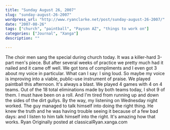 ```yaml
---
title: "Sunday August 26, 2007"
slug: "sunday-august-26-2007"
wordpress_url: "http://www.ryanclarke.net/post/sunday-august-26-2007/"
date: "2007-08-26"
tags: ["church", "paintball", "Payson AZ", "things to work on"]
categories: ["Journal", "Xanga"]
description: ""

---
```


The choir men sang the special during church today. It was a killer-hard 3-part men's piece. But after several weeks of practice we pretty much had it nailed and it came off well. We got tons of compliments and I even got 3 about my voice in particular. What can I say: I sing loud. So maybe my voice is improving into a viable, public-use instrument of praise.
We played paintball this afternoon. It's always a blast. We played 4 games with 4 on 4 teams. Out of the 18 total eliminations made by both teams today, I shot 9 of them. I must have been on a roll. And I'm tired from running up and down the sides of the dirt gullys.
By the way, my listening on Wednesday night worked. The guy managed to talk himself into doing the right thing. He knew the truth and he was having trouble seeing it because of a few bad days: and I listen to him talk himself into the right. It's amazing how that works.
Ryan
Originally posted at classicalRyan.xanga.com
